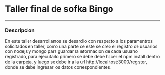 # Taller final de sofka Bingo
---
 
### Descripcion

En este taller desarrollamos se desarollo con respecto a los paramentros solicitados en taller, como una parte de este se creo el registro de usuarios con nodejs y mongo para guardar la informacion de cada usuario registrado, para ejecutarlo primero se debe debe hacer el npm install dentro de la carpeta, y luego se debe ir a la url http://localhost:3000/register, donde se debe ingresar los datos correspondientes.

